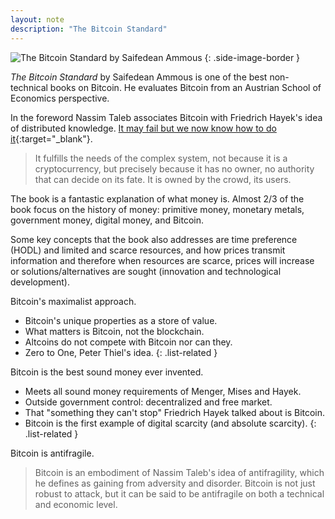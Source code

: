 ```yaml
---
layout: note
description: "The Bitcoin Standard"
---
```


![The Bitcoin Standard by Saifedean Ammous][1]
{: .side-image-border }

*The Bitcoin Standard* by Saifedean Ammous is one of the best non-technical
books on Bitcoin. He evaluates Bitcoin from an Austrian School of Economics
perspective.

In the foreword Nassim Taleb associates Bitcoin with Friedrich Hayek's idea of
distributed knowledge. [It may fail but we now know how to do it][2]{:target="_blank"}.

> It fulfills the needs of the complex system, not because it is a
> cryptocurrency, but precisely because it has no owner, no authority that can
> decide on its fate. It is owned by the crowd, its users.

The book is a fantastic explanation of what money is. Almost 2/3 of the book
focus on the history of money: primitive money, monetary metals, government
money, digital money, and Bitcoin.

Some key concepts that the book also addresses are time preference (HODL) and
limited and scarce resources, and how prices transmit information and therefore
when resources are scarce, prices will increase or solutions/alternatives
are sought (innovation and technological development).

Bitcoin's maximalist approach.
- Bitcoin's unique properties as a store of value.
- What matters is Bitcoin, not the blockchain.
- Altcoins do not compete with Bitcoin nor can they.
- Zero to One, Peter Thiel's idea.
{: .list-related }

Bitcoin is the best sound money ever invented.
- Meets all sound money requirements of Menger, Mises and Hayek.
- Outside government control: decentralized and free market.
- That "something they can't stop" Friedrich Hayek talked about is Bitcoin.
- Bitcoin is the first example of digital scarcity (and absolute scarcity).
{: .list-related }

Bitcoin is antifragile.
> Bitcoin is an embodiment of Nassim Taleb's idea of antifragility, which he
> defines as gaining from adversity and disorder. Bitcoin is not just robust to
> attack, but it can be said to be antifragile on both a technical and economic
> level.


[1]: /assets/images/notes/the-bitcoin-standard.png
[2]: https://medium.com/opacity/bitcoin-1537e616a074
